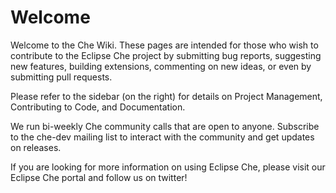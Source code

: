 # Welcome

Welcome to the Che Wiki. These pages are intended for those who wish to contribute to the Eclipse Che project by submitting bug reports, suggesting new features, building extensions, commenting on new ideas, or even by submitting pull requests.

Please refer to the sidebar (on the right) for details on Project Management, Contributing to Code, and Documentation.

We run bi-weekly Che community calls that are open to anyone. Subscribe to the che-dev mailing list to interact with the community and get updates on releases.

If you are looking for more information on using Eclipse Che, please visit our Eclipse Che portal and follow us on twitter!